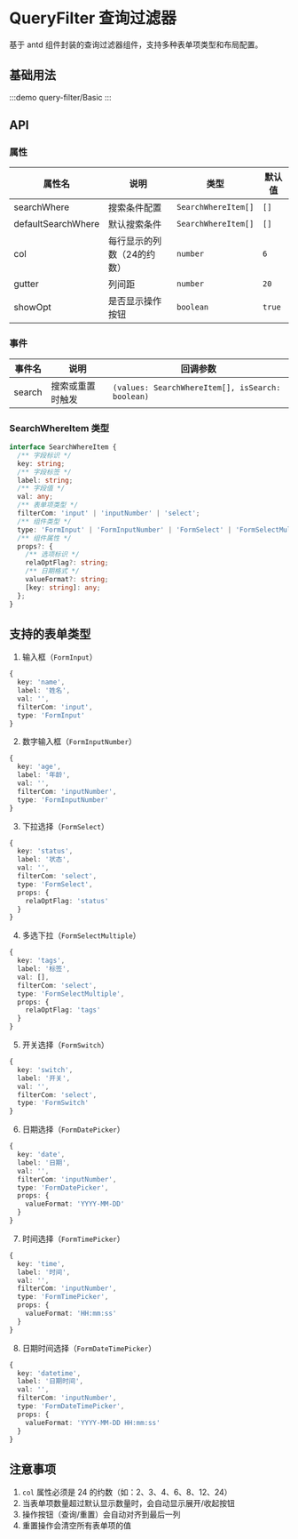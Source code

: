 # QueryFilter 查询过滤器

基于 antd 组件封装的查询过滤器组件，支持多种表单项类型和布局配置。

## 基础用法

:::demo
query-filter/Basic
:::

## API

### 属性

| 属性名 | 说明 | 类型 | 默认值 |
| --- | --- | --- | --- |
| searchWhere | 搜索条件配置 | `SearchWhereItem[]` | `[]` |
| defaultSearchWhere | 默认搜索条件 | `SearchWhereItem[]` | `[]` |
| col | 每行显示的列数（24的约数） | `number` | `6` |
| gutter | 列间距 | `number` | `20` |
| showOpt | 是否显示操作按钮 | `boolean` | `true` |

### 事件

| 事件名 | 说明 | 回调参数 |
| --- | --- | --- |
| search | 搜索或重置时触发 | `(values: SearchWhereItem[], isSearch: boolean)` |

### SearchWhereItem 类型

```typescript
interface SearchWhereItem {
  /** 字段标识 */
  key: string;
  /** 字段标签 */
  label: string;
  /** 字段值 */
  val: any;
  /** 表单项类型 */
  filterCom: 'input' | 'inputNumber' | 'select';
  /** 组件类型 */
  type: 'FormInput' | 'FormInputNumber' | 'FormSelect' | 'FormSelectMultiple' | 'FormSwitch' | 'FormDatePicker' | 'FormTimePicker' | 'FormDateTimePicker';
  /** 组件属性 */
  props?: {
    /** 选项标识 */
    relaOptFlag?: string;
    /** 日期格式 */
    valueFormat?: string;
    [key: string]: any;
  };
}
```

## 支持的表单类型

1. 输入框（`FormInput`）
```typescript
{
  key: 'name',
  label: '姓名',
  val: '',
  filterCom: 'input',
  type: 'FormInput'
}
```

2. 数字输入框（`FormInputNumber`）
```typescript
{
  key: 'age',
  label: '年龄',
  val: '',
  filterCom: 'inputNumber',
  type: 'FormInputNumber'
}
```

3. 下拉选择（`FormSelect`）
```typescript
{
  key: 'status',
  label: '状态',
  val: '',
  filterCom: 'select',
  type: 'FormSelect',
  props: {
    relaOptFlag: 'status'
  }
}
```

4. 多选下拉（`FormSelectMultiple`）
```typescript
{
  key: 'tags',
  label: '标签',
  val: [],
  filterCom: 'select',
  type: 'FormSelectMultiple',
  props: {
    relaOptFlag: 'tags'
  }
}
```

5. 开关选择（`FormSwitch`）
```typescript
{
  key: 'switch',
  label: '开关',
  val: '',
  filterCom: 'select',
  type: 'FormSwitch'
}
```

6. 日期选择（`FormDatePicker`）
```typescript
{
  key: 'date',
  label: '日期',
  val: '',
  filterCom: 'inputNumber',
  type: 'FormDatePicker',
  props: {
    valueFormat: 'YYYY-MM-DD'
  }
}
```

7. 时间选择（`FormTimePicker`）
```typescript
{
  key: 'time',
  label: '时间',
  val: '',
  filterCom: 'inputNumber',
  type: 'FormTimePicker',
  props: {
    valueFormat: 'HH:mm:ss'
  }
}
```

8. 日期时间选择（`FormDateTimePicker`）
```typescript
{
  key: 'datetime',
  label: '日期时间',
  val: '',
  filterCom: 'inputNumber',
  type: 'FormDateTimePicker',
  props: {
    valueFormat: 'YYYY-MM-DD HH:mm:ss'
  }
}
```

## 注意事项

1. `col` 属性必须是 24 的约数（如：2、3、4、6、8、12、24）
2. 当表单项数量超过默认显示数量时，会自动显示展开/收起按钮
3. 操作按钮（查询/重置）会自动对齐到最后一列
4. 重置操作会清空所有表单项的值 